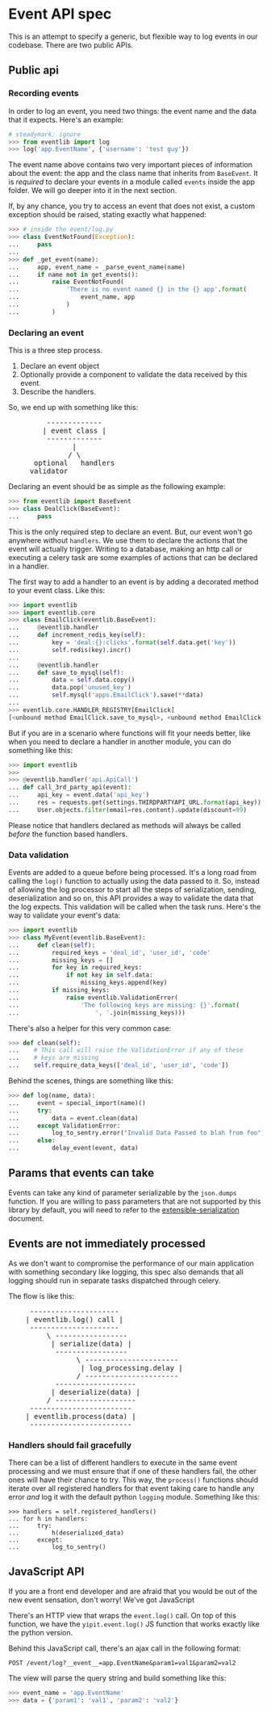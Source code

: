 # Event API spec

This is an attempt to specify a generic, but flexible way to log events
in our codebase. There are two public APIs.

## Public api

### Recording events

In order to log an event, you need two things: the event name and the
data that it expects. Here's an example:

```python
# steadymark: ignore
>>> from eventlib import log
>>> log('app.EventName', {'username': 'test guy'})
```

The event name above contains two very important pieces of information
about the event: the app and the class name that inherits from
`BaseEvent`. It is _required_ to declare your events in a module called
`events` inside the app folder. We will go deeper into it in the next
section.

If, by any chance, you try to access an event that does not exist, a
custom exception should be raised, stating exactly what happened:

```python
>>> # inside the event/log.py
>>> class EventNotFound(Exception):
...     pass
...
>>> def _get_event(name):
...     app, event_name = _parse_event_name(name)
...     if name not in get_events():
...         raise EventNotFound(
...             'There is no event named {} in the {} app'.format(
...                 event_name, app
...             )
...         )
```

### Declaring an event

This is a three step process.

 1. Declare an event object
 1. Optionally provide a component to validate the data received by this
    event.
 1. Describe the handlers.

 So, we end up with something like this:
<pre>
         -------------
        | event class |
         -------------
               |
              / \
      optional   handlers
     validator
</pre>

Declaring an event should be as simple as the following example:

```python
>>> from eventlib import BaseEvent
>>> class DealClick(BaseEvent):
...     pass
```

This is the only required step to declare an event. But, our event won't
go anywhere without `handlers`. We use them to declare the actions that
the event will actually trigger. Writing to a database, making an http
call or executing a celery task are some examples of actions that can be
declared in a handler.

The first way to add a handler to an event is by adding a decorated
method to your event class. Like this:

```python
>>> import eventlib
>>> import eventlib.core
>>> class EmailClick(eventlib.BaseEvent):
...     @eventlib.handler
...     def increment_redis_key(self):
...         key = 'deal:{}:clicks'.format(self.data.get('key'))
...         self.redis(key).incr()
...
...     @eventlib.handler
...     def save_to_mysql(self):
...         data = self.data.copy()
...         data.pop('unused_key')
...         self.mysql('apps.EmailClick').save(**data)
...
>>> eventlib.core.HANDLER_REGISTRY[EmailClick]
[<unbound method EmailClick.save_to_mysql>, <unbound method EmailClick.increment_redis_key>]
```

But if you are in a scenario where functions will fit your needs better,
like when you need to declare a handler in another module, you can do
something like this:

```python
>>> import eventlib
>>>
>>> @eventlib.handler('api.ApiCall')
... def call_3rd_party_api(event):
...     api_key = event.data('api_key')
...     res = requests.get(settings.THIRDPARTYAPI_URL.format(api_key))
...     User.objects.filter(email=res.content).update(discount=99)
```

Please notice that handlers declared as methods will always be called
*before* the function based handlers.

### Data validation

Events are added to a queue before being processed. It's a long road
from calling the `log()` function to actually using the data passed to
it. So, instead of allowing the log processor to start all the steps of
serialization, sending, deserialization and so on, this API provides a
way to validate the data that the log expects. This validation will be
called when the task runs. Here's the way to validate your event's data:

```python
>>> import eventlib
>>> class MyEvent(eventlib.BaseEvent):
...     def clean(self):
...         required_keys = 'deal_id', 'user_id', 'code'
...         missing_keys = []
...         for key in required_keys:
...             if not key in self.data:
...                 missing_keys.append(key)
...         if missing_keys:
...             raise eventlib.ValidationError(
...                 'The following keys are missing: {}'.format(
...                     ', '.join(missing_keys)))
```

There's also a helper for this very common case:

```python
>>> def clean(self):
...    # This call will raise the ValidationError if any of these
...    # keys are missing
...    self.require_data_keys(['deal_id', 'user_id', 'code'])
```

Behind the scenes, things are something like this:

```python
>>> def log(name, data):
...     event = special_import(name)()
...     try:
...         data = event.clean(data)
...     except ValidationError:
...         log_to_sentry.error("Invalid Data Passed to blah from foo")
...     else:
...         delay_event(event, data)
```

## Params that events can take

Events can take any kind of parameter serializable by the `json.dumps`
function. If you are willing to pass parameters that are not supported
by this library by default, you will need to refer to the
[extensible-serialization](https://github.com/Yipit/eventlib/blob/master/docs/extensible-serialization.md)
document.

## Events are not immediately processed

As we don't want to compromise the performance of our main application
with something secondary like logging, this spec also demands that all
logging should run in separate tasks dispatched through celery.

The flow is like this:

<pre>
     ---------------------
    | eventlib.log() call |
     ---------------------
         \ -----------------
          | serialize(data) |
           -----------------
                \ ----------------------
                 | log_processing.delay |
                / ----------------------
           -------------------
          | deserialize(data) |
         / -------------------
     ------------------------
    | eventlib.process(data) |
     ------------------------
</pre>

### Handlers should fail gracefully

There can be a list of different handlers to execute in the same event
processing and we must ensure that if one of these handlers fail, the
other ones will have their chance to try. This way, the `process()`
functions should iterate over all registered handlers for that event
taking care to handle any error _and_ log it with the default python
`logging` module. Something like this:

```
>>> handlers = self.registered_handlers()
... for h in handlers:
...     try:
...         h(deserialized_data)
...     except:
...         log_to_sentry()
```

## JavaScript API

If you are a front end developer and are afraid that you would be out of
the new event sensation, don't worry! We've got JavaScript

There's an HTTP view that wraps the `event.log()` call. On top of this
function, we have the `yipit.event.log()` JS function that works exactly
like the python version.

Behind this JavaScript call, there's an ajax call in the following
format:

    POST /event/log?__event__=app.EventName&param1=val1&param2=val2

The view will parse the query string and build something like this:

```python
>>> event_name = 'app.EventName'
>>> data = {'param1': 'val1', 'param2': 'val2'}
```
